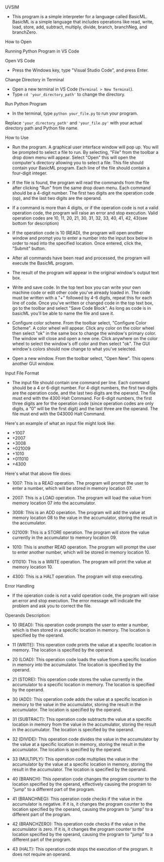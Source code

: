 UVSIM 

- This program is a simple interpreter for a language called BasicML. BasicML is a simple language that includes operations like read, write, load, store, add, subtract, multiply, divide, branch, branchNeg, and branchZero.

How to Open

Running Python Program in VS Code

Open VS Code
- Press the Windows key, type "Visual Studio Code", and press Enter.

Change Directory in Terminal
- Open a new terminal in VS Code (`Terminal > New Terminal`).
- Type `cd 'your_directory_path'` to change the directory.

Run Python Program
- In the terminal, type `python your_file.py` to run your program.

Replace `'your_directory_path'` and `'your_file.py'` with your actual directory path and Python file name.

How to Use
- Run the program. A graphical user interface window will pop up. You will be prompted to select a file to run. By selecting, "File" from the toolbar a drop down menu will appear. Select "Open" this will open the computer's directory allowing you to select a file. This file should contain your BasicML program. Each line of the file should contain a four-digit integer.

- If the file is found, the program will read the commands from the file after clicking "Run" from the same drop down menu. Each command should be a 4-digit number. The first two digits are the operation code (op), and the last two digits are the operand.

- If a command is more than 4 digits, or if the operation code is not a valid operation code, the program will raise an error and stop execution. Valid operation codes are 10, 11, 20, 21, 30, 31, 32, 33, 40, 41, 42, 43(see bottom for description)

- If the operation code is 10 (READ), the program will open another window and prompt you to enter a number into the input box below in order to read into the specified location. Once entered, click the, "Submit" button.

- After all commands have been read and processed, the program will execute the BasicML program.

- The result of the program will appear in the original window's output text box.

- Write and save code. In the top text box you can write your own machine code or edit other code you've already loaded in. The code must be written with a "+" followed by 4-6 digits, repeat this for each line of code. Once you've written or changed code in the top text box, go to the toolbar and select "Save Code Block". As long as code is in basicML you'll be able to name the file and save it. 

- Configure color scheme. From the toolbar select, "Configure Color Scheme". A color wheel will appear. Click any color on the color wheel then select "ok" in the same box to change the window's primary color. The window will close and open a new one. Click anywhere on the color wheel to select the window's off color and then select "ok". The GUI window's colors should now change to what you've selected.

- Open a new window. From the toolbar select, "Open New". This opens another GUI window.

Input File Format
- The input file should contain one command per line. Each command should be a 4 or 6-digit number. For 4-digit numbers, the first two digits are the operation code, and the last two digits are the operand. The file must end with the 4300 Halt Command. For 6-digit numbers, the first three digits are for the operation code (since operation codes are only digits, a “0” will be the first digit) and the last three are the operand. The file must end with the 043000 Halt Command. 

Here's an example of what an input file might look like:
- +1007
- +2007
- +3008
- +021009
- +1010
- +011010
- +4300

Here's what that above file does:
- 1007: This is a READ operation. The program will prompt the user to enter a number, which will be stored in memory location 07.

- 2007: This is a LOAD operation. The program will load the value from memory location 07 into the accumulator.

- 3008: This is an ADD operation. The program will add the value at memory location 08 to the value in the accumulator, storing the result in the accumulator.

- 021009: This is a STORE operation. The program will store the value currently in the accumulator to memory location 09.

- 1010: This is another READ operation. The program will prompt the user to enter another number, which will be stored in memory location 10.

- 011010: This is a WRITE operation. The program will print the value at memory location 10.

- 4300: This is a HALT operation. The program will stop executing.


Error Handling
- If the operation code is not a valid operation code, the program will raise an error and stop execution. The error message will indicate the problem and ask you to correct the file.

Operands Description:
- 10 (READ): This operation code prompts the user to enter a number, which is then stored in a specific location in memory. The location is specified by the operand.

- 11 (WRITE): This operation code prints the value at a specific location in memory. The location is specified by the operand.

- 20 (LOAD): This operation code loads the value from a specific location in memory into the accumulator. The location is specified by the operand.

- 21 (STORE): This operation code stores the value currently in the accumulator to a specific location in memory. The location is specified by the operand.

- 30 (ADD): This operation code adds the value at a specific location in memory to the value in the accumulator, storing the result in the accumulator. The location is specified by the operand.

- 31 (SUBTRACT): This operation code subtracts the value at a specific location in memory from the value in the accumulator, storing the result in the accumulator. The location is specified by the operand.

- 32 (DIVIDE): This operation code divides the value in the accumulator by the value at a specific location in memory, storing the result in the accumulator. The location is specified by the operand.

- 33 (MULTIPLY): This operation code multiplies the value in the accumulator by the value at a specific location in memory, storing the result in the accumulator. The location is specified by the operand.

- 40 (BRANCH): This operation code changes the program counter to the location specified by the operand, effectively causing the program to "jump" to a different part of the program.

- 41 (BRANCHNEG): This operation code checks if the value in the accumulator is negative. If it is, it changes the program counter to the location specified by the operand, causing the program to "jump" to a different part of the program.

- 42 (BRANCHZERO): This operation code checks if the value in the accumulator is zero. If it is, it changes the program counter to the location specified by the operand, causing the program to "jump" to a different part of the program.

- 43 (HALT): This operation code stops the execution of the program. It does not require an operand.
